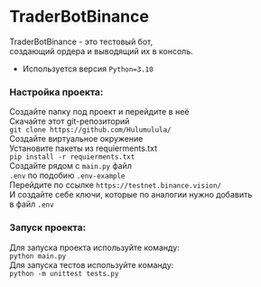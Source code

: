 # TraderBotBinance
TraderBotBinance - это тестовый бот,  
создающий ордера и выводящий их в консоль.
* Используется версия `Python=3.10`

### Настройка проекта:
Создайте папку под проект и перейдите в неё  
Скачайте этот git-репозиторий  
```git clone https://github.com/Hulumulula/```  
Создайте виртуальное окружение  
Установите пакеты из requierments.txt  
```pip install -r requierments.txt```  
Создайте рядом с `main.py` файл  
`.env` по подобию `.env-example`  
Перейдите по ссылке `https://testnet.binance.vision/`  
И создайте себе ключи, которые по аналогии нужно добавить  
в файл `.env`

### Запуск проекта:
Для запуска проекта используйте команду:  
```python main.py```  
Для запуска тестов используйте команду:  
```python -m unittest tests.py```  